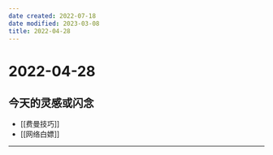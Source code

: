 ```yaml
---
date created: 2022-07-18
date modified: 2023-03-08
title: 2022-04-28
---
```


# 2022-04-28

## 今天的灵感或闪念

- [[费曼技巧]]
- [[网络白嫖]]
---
